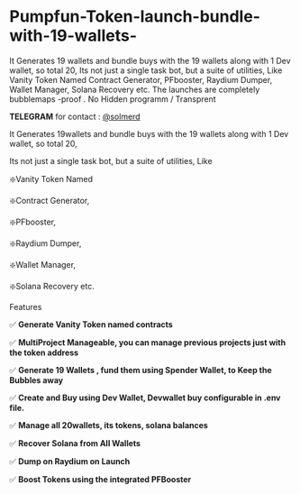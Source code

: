 # Pumpfun-Token-launch-bundle-with-19-wallets-
It Generates 19 wallets and bundle buys with the 19 wallets along with 1 Dev wallet, so total 20, Its not just a single task bot, but a suite of utilities, Like Vanity Token Named Contract Generator, PFbooster, Raydium Dumper, Wallet Manager, Solana Recovery etc.
The launches are completely bubblemaps -proof . 
No Hidden programm / Transprent 

**TELEGRAM** for contact : [@solmerd](https://t.me/solmerd) 

It Generates 19wallets and bundle buys with the 19 wallets along with 1 Dev wallet, so total 20,


Its not just a single task bot, but a suite of utilities, Like 

❇️Vanity Token Named 

❇️Contract Generator, 

❇️PFbooster, 

❇️Raydium Dumper, 

❇️Wallet Manager, 

❇️Solana Recovery etc.

Features

✅ **Generate Vanity Token named contracts**

✅ **MultiProject Manageable, you can manage previous projects just with the token address**

✅ **Generate 19 Wallets , fund them using Spender Wallet, to Keep the Bubbles away**

✅ **Create and Buy using Dev Wallet, Devwallet buy configurable in .env file.**

✅ **Manage all 20wallets, its tokens, solana balances**

✅ **Recover Solana from All Wallets**

✅ **Dump on Raydium on Launch**

✅ **Boost Tokens using the integrated PFBooster**
